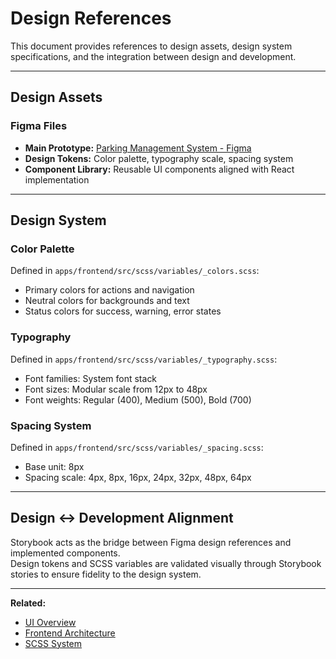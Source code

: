 # Design References

This document provides references to design assets, design system specifications, and the integration between design and development.

---

## Design Assets

### Figma Files

- **Main Prototype:** [Parking Management System - Figma](https://www.figma.com/proto/bS8vZPnivOQEnm5VRc4OfO/Parking-Management-System?node-id=3-388)
- **Design Tokens:** Color palette, typography scale, spacing system
- **Component Library:** Reusable UI components aligned with React implementation

---

## Design System

### Color Palette

Defined in `apps/frontend/src/scss/variables/_colors.scss`:

- Primary colors for actions and navigation
- Neutral colors for backgrounds and text
- Status colors for success, warning, error states

### Typography

Defined in `apps/frontend/src/scss/variables/_typography.scss`:

- Font families: System font stack
- Font sizes: Modular scale from 12px to 48px
- Font weights: Regular (400), Medium (500), Bold (700)

### Spacing System

Defined in `apps/frontend/src/scss/variables/_spacing.scss`:

- Base unit: 8px
- Spacing scale: 4px, 8px, 16px, 24px, 32px, 48px, 64px

---

## Design ↔ Development Alignment

Storybook acts as the bridge between Figma design references and implemented components.  
Design tokens and SCSS variables are validated visually through Storybook stories to ensure fidelity to the design system.

---

**Related:**

- [UI Overview](./ui-overview.md)
- [Frontend Architecture](../../FRONTEND_ARCHITECTURE.md)
- [SCSS System](../../apps/frontend/src/scss/README.md)
